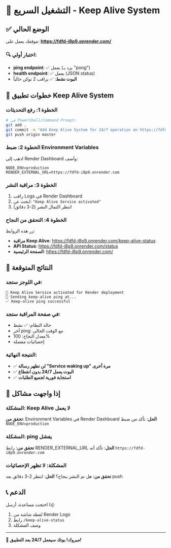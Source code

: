 # 🚀 التشغيل السريع - Keep Alive System

## ✅ الوضع الحالي
موقعك يعمل على: **https://fdfd-i8p9.onrender.com/**

### 🔍 اختبار أولي:
- **ping endpoint**: ✅ يعمل (يرد بـ "pong")
- **health endpoint**: ✅ يعمل (JSON status)
- **البوت نشط**: ✅ يراقب 2 توكن حالياً

## 🔄 خطوات تطبيق Keep Alive System

### الخطوة 1: رفع التحديثات
```bash
# في PowerShell/Command Prompt:
git add .
git commit -m "Add Keep Alive System for 24/7 operation on https://fdfd-i8p9.onrender.com"
git push origin master
```

### الخطوة 2: ضبط Environment Variables
اذهب إلى Render Dashboard وأضف:
```
NODE_ENV=production
RENDER_EXTERNAL_URL=https://fdfd-i8p9.onrender.com
```

### الخطوة 3: مراقبة النشر
1. راقب Logs في Render Dashboard
2. ابحث عن: `"Keep Alive Service activated"`
3. انتظر اكتمال النشر (2-3 دقائق)

### الخطوة 4: التحقق من النجاح
زر هذه الروابط:
- **مراقبة Keep Alive**: https://fdfd-i8p9.onrender.com/keep-alive-status
- **API Status**: https://fdfd-i8p9.onrender.com/status
- **الصفحة الرئيسية**: https://fdfd-i8p9.onrender.com/

## 🎯 النتائج المتوقعة

### في اللوجز ستجد:
```
🔄 Keep Alive Service activated for Render deployment
🏓 Sending keep-alive ping at...
✅ Keep-alive ping successful
```

### في صفحة المراقبة ستجد:
- حالة النظام: ✅ نشط
- آخر ping: مع الوقت الحالي
- معدل النجاح: 100%
- إحصائيات مفصلة

### النتيجة النهائية:
- ✅ **لن تظهر رسالة "Service waking up" مرة أخرى**
- ✅ **البوت يعمل 24/7 بدون انقطاع**
- ✅ **استجابة فورية لجميع الطلبات**

## 🔧 إذا واجهت مشاكل

### المشكلة: Keep Alive لا يعمل
**تحقق من**: Environment Variables في Render Dashboard
**الحل**: تأكد من ضبط `NODE_ENV=production`

### المشكلة: ping يفشل
**تحقق من**: رابط RENDER_EXTERNAL_URL
**الحل**: تأكد أنه `https://fdfd-i8p9.onrender.com`

### المشكلة: لا تظهر الإحصائيات
**تحقق من**: هل تم النشر بنجاح؟
**الحل**: انتظر 2-3 دقائق بعد push

## 📞 الدعم
إذا احتجت مساعدة، أرسل:
1. لقطة شاشة من Render Logs
2. رابط `/keep-alive-status`
3. وصف المشكلة

---

**🎉 مبروك! بوتك سيعمل 24/7 بعد التطبيق!**
